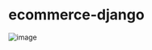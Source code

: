 # ecommerce-django

![image](https://github.com/vishal989/ecommerce-django/assets/23554079/480369a8-6a57-4c55-b37b-c549b0f33145)
